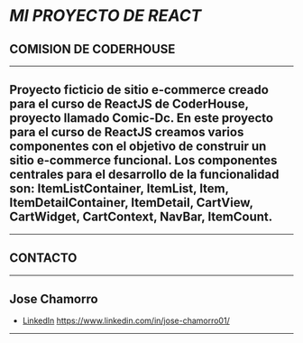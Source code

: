 # _MI PROYECTO DE REACT_
## COMISION DE CODERHOUSE
---

Proyecto ficticio de sitio e-commerce creado para el curso de ReactJS de CoderHouse, proyecto llamado Comic-Dc.
En este proyecto para el curso de ReactJS creamos varios componentes con el objetivo de construir un sitio e-commerce funcional. Los componentes centrales para el desarrollo de la funcionalidad son: ItemListContainer, ItemList, Item, ItemDetailContainer, ItemDetail, CartView, CartWidget, CartContext, NavBar, ItemCount.
---
---
## CONTACTO
---

## Jose Chamorro 
- [LinkedIn](https://www.linkedin.com/in/jose-chamorro01/)
https://www.linkedin.com/in/jose-chamorro01/

---


